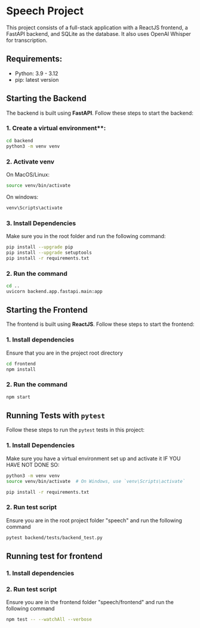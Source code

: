 # Speech Project

This project consists of a full-stack application with a ReactJS frontend, a FastAPI backend, and SQLite as the database. It also uses OpenAI Whisper for transcription.

## Requirements:

- Python: 3.9 - 3.12
- pip: latest version

## Starting the Backend

The backend is built using **FastAPI**. Follow these steps to start the backend:

### 1. Create a virtual environment**:
   
```bash
cd backend
python3 -m venv venv
```

### 2. Activate venv

On MacOS/Linux:

```bash
source venv/bin/activate
```

On windows:

```bash
venv\Scripts\activate
```

### 3. Install Dependencies

Make sure you in the root folder and run the following command:

```bash
pip install --upgrade pip
pip install --upgrade setuptools
pip install -r requirements.txt
```

### 2. Run the command
```bash
cd ..
uvicorn backend.app.fastapi.main:app
```

## Starting the Frontend

The frontend is built using **ReactJS**. Follow these steps to start the frontend:

### 1. Install dependencies

Ensure that you are in the project root directory

```bash
cd frontend
npm install
```

### 2. Run the command
```bash
npm start
```

## Running Tests with `pytest`

Follow these steps to run the `pytest` tests in this project:

### 1. Install Dependencies

Make sure you have a virtual environment set up and activate it IF YOU HAVE NOT DONE SO:

```bash
python3 -m venv venv
source venv/bin/activate  # On Windows, use `venv\Scripts\activate`

pip install -r requirements.txt
```

### 2. Run test script
Ensure you are in the root project folder "speech" and run the following command

```bash
pytest backend/tests/backend_test.py
```


## Running test for frontend
### 1. Install dependencies

### 2. Run test script

Ensure you are in the frontend folder "speech/frontend" and run the following command

```bash
npm test -- --watchAll --verbose
```